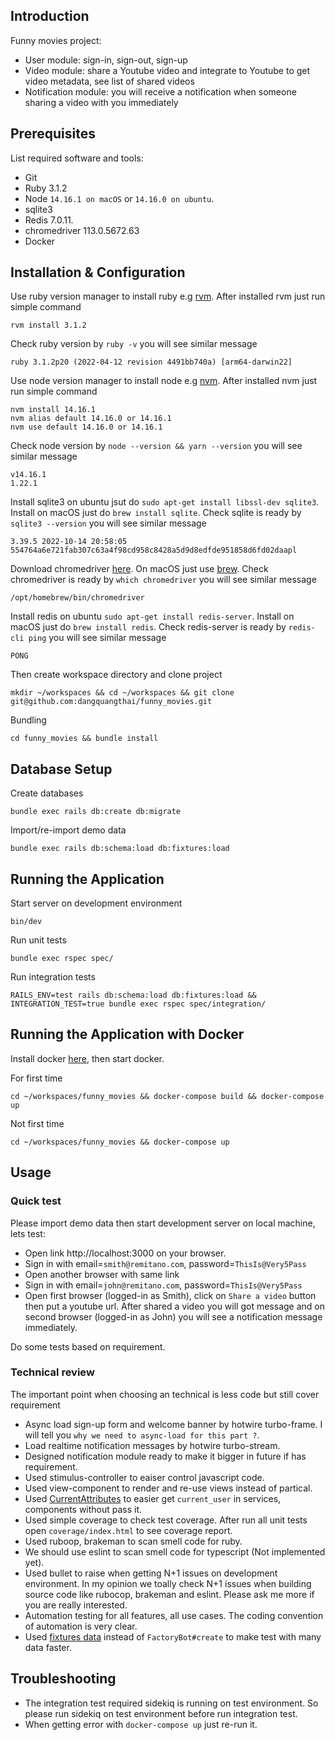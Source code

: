 ## Introduction 

Funny movies project:

- User module: sign-in, sign-out, sign-up
- Video module: share a Youtube video and integrate to Youtube to get video metadata, see list of shared videos
- Notification module: you will receive a notification when someone sharing a video with you immediately

## Prerequisites

List required software and tools:
- Git
- Ruby 3.1.2
- Node `14.16.1 on macOS` or `14.16.0 on ubuntu`.
- sqlite3
- Redis 7.0.11.
- chromedriver 113.0.5672.63
- Docker

## Installation & Configuration

Use ruby version manager to install ruby e.g [rvm](https://rvm.io/rvm/install). After installed rvm just run simple command

```
rvm install 3.1.2
```

Check ruby version by `ruby -v` you will see similar message

```
ruby 3.1.2p20 (2022-04-12 revision 4491bb740a) [arm64-darwin22]
```

Use node version manager to install node e.g [nvm](https://github.com/nvm-sh/nvm). After installed nvm just run simple command

```
nvm install 14.16.1
nvm alias default 14.16.0 or 14.16.1
nvm use default 14.16.0 or 14.16.1
```

Check node version by `node --version && yarn --version` you will see similar message

```
v14.16.1
1.22.1
```

Install sqlite3 on ubuntu jsut do `sudo apt-get install libssl-dev sqlite3`. Install on macOS just do `brew install sqlite`. Check sqlite is ready by `sqlite3 --version` you will see similar message

```
3.39.5 2022-10-14 20:58:05 554764a6e721fab307c63a4f98cd958c8428a5d9d8edfde951858d6fd02daapl
```

Download chromedriver [here](https://chromedriver.chromium.org/downloads). On macOS just use [brew](https://formulae.brew.sh/cask/chromedriver). Check chromedriver is ready by `which chromedriver` you will see similar message

```
/opt/homebrew/bin/chromedriver
```

Install redis on ubuntu `sudo apt-get install redis-server`. Install on macOS just do `brew install redis`. Check redis-server is ready by `redis-cli ping`  you will see similar message

```
PONG
```

Then create workspace directory and clone project

```
mkdir ~/workspaces && cd ~/workspaces && git clone git@github.com:dangquangthai/funny_movies.git
```

Bundling

```
cd funny_movies && bundle install
```

## Database Setup

Create databases

```
bundle exec rails db:create db:migrate
```

Import/re-import demo data

```
bundle exec rails db:schema:load db:fixtures:load
```

## Running the Application

Start server on development environment

```
bin/dev
```

Run unit tests

```
bundle exec rspec spec/
```

Run integration tests

```
RAILS_ENV=test rails db:schema:load db:fixtures:load && INTEGRATION_TEST=true bundle exec rspec spec/integration/
```

## Running the Application with Docker

Install docker [here](https://docs.docker.com/desktop/install/mac-install/), then start docker.

For first time

```
cd ~/workspaces/funny_movies && docker-compose build && docker-compose up
```

Not first time

```
cd ~/workspaces/funny_movies && docker-compose up
```

## Usage

### Quick test

Please import demo data then start development server on local machine, lets test:

- Open link http://localhost:3000 on your browser.
- Sign in with email=`smith@remitano.com`, password=`ThisIs@Very5Pass`
- Open another browser with same link
- Sign in with email=`john@remitano.com`, password=`ThisIs@Very5Pass`
- Open first browser (logged-in as Smith), click on `Share a video` button then put a youtube url. After shared a video you will got message and on second browser (logged-in as John) you will see a notification message immediately.

Do some tests based on requirement.

### Technical review

The important point when choosing an technical is less code but still cover requirement

- Async load sign-up form and welcome banner by hotwire turbo-frame. I will tell you `why we need to async-load for this part ?`.
- Load realtime notification messages by hotwire turbo-stream.
- Designed notification module ready to make it bigger in future if has requirement.
- Used stimulus-controller to eaiser control javascript code.
- Used view-component to render and re-use views instead of partical.
- Used [CurrentAttributes](https://api.rubyonrails.org/classes/ActiveSupport/CurrentAttributes.html) to easier get `current_user` in services, components without pass it.
- Used simple coverage to check test coverage. After run all unit tests open `coverage/index.html` to see coverage report.
- Used ruboop, brakeman to scan smell code for ruby.
- We should use eslint to scan smell code for typescript (Not implemented yet).
- Used bullet to raise when getting N+1 issues on development environment. In my opinion we toally check N+1 issues when building source code like rubocop, brakeman and eslint. Please ask me more if you are really interested.
- Automation testing for all features, all use cases. The coding convention of automation is very clear.
- Used [fixtures data](https://guides.rubyonrails.org/testing.html#the-low-down-on-fixtures) instead of `FactoryBot#create` to make test with many data faster.

## Troubleshooting

- The integration test required sidekiq is running on test environment. So please run sidekiq on test environment before run integration test.
- When getting error with `docker-compose up` just re-run it.

